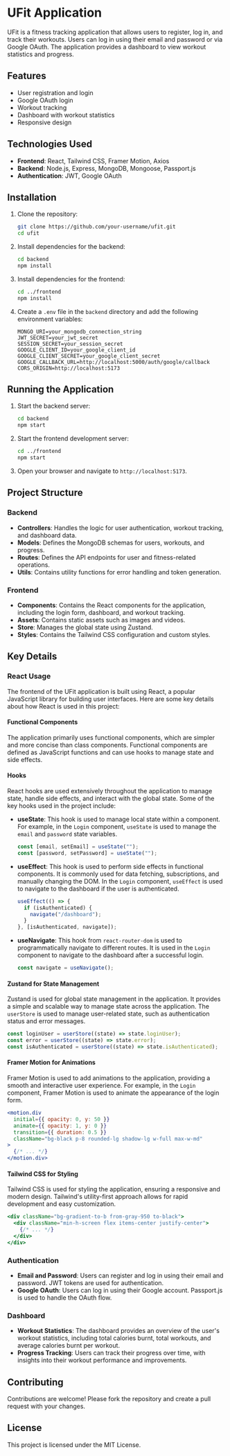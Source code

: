 # UFit Application

UFit is a fitness tracking application that allows users to register, log in, and track their workouts. Users can log in using their email and password or via Google OAuth. The application provides a dashboard to view workout statistics and progress.

## Features

- User registration and login
- Google OAuth login
- Workout tracking
- Dashboard with workout statistics
- Responsive design

## Technologies Used

- **Frontend**: React, Tailwind CSS, Framer Motion, Axios
- **Backend**: Node.js, Express, MongoDB, Mongoose, Passport.js
- **Authentication**: JWT, Google OAuth

## Installation

1. Clone the repository:
   ```bash
   git clone https://github.com/your-username/ufit.git
   cd ufit
   ```

2. Install dependencies for the backend:
   ```bash
   cd backend
   npm install
   ```

3. Install dependencies for the frontend:
   ```bash
   cd ../frontend
   npm install
   ```

4. Create a `.env` file in the `backend` directory and add the following environment variables:
   ```env
   MONGO_URI=your_mongodb_connection_string
   JWT_SECRET=your_jwt_secret
   SESSION_SECRET=your_session_secret
   GOOGLE_CLIENT_ID=your_google_client_id
   GOOGLE_CLIENT_SECRET=your_google_client_secret
   GOOGLE_CALLBACK_URL=http://localhost:5000/auth/google/callback
   CORS_ORIGIN=http://localhost:5173
   ```

## Running the Application

1. Start the backend server:
   ```bash
   cd backend
   npm start
   ```

2. Start the frontend development server:
   ```bash
   cd ../frontend
   npm start
   ```

3. Open your browser and navigate to `http://localhost:5173`.

## Project Structure

### Backend

- **Controllers**: Handles the logic for user authentication, workout tracking, and dashboard data.
- **Models**: Defines the MongoDB schemas for users, workouts, and progress.
- **Routes**: Defines the API endpoints for user and fitness-related operations.
- **Utils**: Contains utility functions for error handling and token generation.

### Frontend

- **Components**: Contains the React components for the application, including the login form, dashboard, and workout tracking.
- **Assets**: Contains static assets such as images and videos.
- **Store**: Manages the global state using Zustand.
- **Styles**: Contains the Tailwind CSS configuration and custom styles.

## Key Details

### React Usage

The frontend of the UFit application is built using React, a popular JavaScript library for building user interfaces. Here are some key details about how React is used in this project:

#### Functional Components

The application primarily uses functional components, which are simpler and more concise than class components. Functional components are defined as JavaScript functions and can use hooks to manage state and side effects.

#### Hooks

React hooks are used extensively throughout the application to manage state, handle side effects, and interact with the global state. Some of the key hooks used in the project include:

- **useState**: This hook is used to manage local state within a component. For example, in the `Login` component, `useState` is used to manage the `email` and `password` state variables.

  ```jsx
  const [email, setEmail] = useState("");
  const [password, setPassword] = useState("");
  ```

- **useEffect**: This hook is used to perform side effects in functional components. It is commonly used for data fetching, subscriptions, and manually changing the DOM. In the `Login` component, `useEffect` is used to navigate to the dashboard if the user is authenticated.

  ```jsx
  useEffect(() => {
    if (isAuthenticated) {
      navigate("/dashboard");
    }
  }, [isAuthenticated, navigate]);
  ```

- **useNavigate**: This hook from `react-router-dom` is used to programmatically navigate to different routes. It is used in the `Login` component to navigate to the dashboard after a successful login.

  ```jsx
  const navigate = useNavigate();
  ```

#### Zustand for State Management

Zustand is used for global state management in the application. It provides a simple and scalable way to manage state across the application. The `userStore` is used to manage user-related state, such as authentication status and error messages.

  ```jsx
  const loginUser = userStore((state) => state.loginUser);
  const error = userStore((state) => state.error);
  const isAuthenticated = userStore((state) => state.isAuthenticated);
  ```

#### Framer Motion for Animations

Framer Motion is used to add animations to the application, providing a smooth and interactive user experience. For example, in the `Login` component, Framer Motion is used to animate the appearance of the login form.

  ```jsx
  <motion.div
    initial={{ opacity: 0, y: 50 }}
    animate={{ opacity: 1, y: 0 }}
    transition={{ duration: 0.5 }}
    className="bg-black p-8 rounded-lg shadow-lg w-full max-w-md"
  >
    {/* ... */}
  </motion.div>
  ```

#### Tailwind CSS for Styling

Tailwind CSS is used for styling the application, ensuring a responsive and modern design. Tailwind's utility-first approach allows for rapid development and easy customization.

  ```jsx
  <div className="bg-gradient-to-b from-gray-950 to-black">
    <div className="min-h-screen flex items-center justify-center">
      {/* ... */}
    </div>
  </div>
  ```

### Authentication

- **Email and Password**: Users can register and log in using their email and password. JWT tokens are used for authentication.
- **Google OAuth**: Users can log in using their Google account. Passport.js is used to handle the OAuth flow.

### Dashboard

- **Workout Statistics**: The dashboard provides an overview of the user's workout statistics, including total calories burnt, total workouts, and average calories burnt per workout.
- **Progress Tracking**: Users can track their progress over time, with insights into their workout performance and improvements.

## Contributing

Contributions are welcome! Please fork the repository and create a pull request with your changes.

## License

This project is licensed under the MIT License.